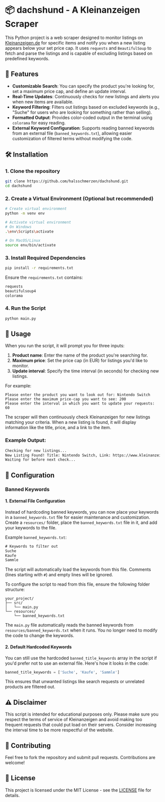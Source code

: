 # 📦 dachshund - A Kleinanzeigen Scraper

This Python project is a web scraper designed to monitor listings on [Kleinanzeigen.de](https://www.kleinanzeigen.de/) for specific items and notify you when a new listing appears below your set price cap. It uses `requests` and `BeautifulSoup` to fetch and parse the listings and is capable of excluding listings based on predefined keywords.

## 🚀 Features

- **Customizable Search**: You can specify the product you're looking for, set a maximum price cap, and define an update interval.
- **Real-Time Updates**: Continuously checks for new listings and alerts you when new items are available.
- **Keyword Filtering**: Filters out listings based on excluded keywords (e.g., "Suche" for users who are looking for something rather than selling).
- **Formatted Output**: Provides color-coded output in the terminal using `colorama` for easy reading.
- **External Keyword Configuration**: Supports reading banned keywords from an external file (`banned_keywords.txt`), allowing easier customization of filtered terms without modifying the code.

## 🛠️ Installation

### 1. Clone the repository

```bash
git clone https://github.com/halsschmerzen/dachshund.git
cd dachshund
```

### 2. Create a Virtual Environment (Optional but recommended)

```bash
# Create virtual environment
python -m venv env

# Activate virtual environment
# On Windows
.\env\Scripts\activate

# On MacOS/Linux
source env/bin/activate
```

### 3. Install Required Dependencies

```bash
pip install -r requirements.txt
```

Ensure the `requirements.txt` contains:

```txt
requests
beautifulsoup4
colorama
```

### 4. Run the Script

```bash
python main.py
```

## 🔧 Usage

When you run the script, it will prompt you for three inputs:

1. **Product name**: Enter the name of the product you're searching for.
2. **Maximum price**: Set the price cap (in EUR) for listings you'd like to monitor.
3. **Update interval**: Specify the time interval (in seconds) for checking new listings.

For example:
```
Please enter the product you want to look out for: Nintendo Switch
Please enter the maximum price-cap you want to see: 200
Please enter the interval in which you want to update your requests: 60
```

The scraper will then continuously check Kleinanzeigen for new listings matching your criteria. When a new listing is found, it will display information like the title, price, and a link to the item.

### Example Output:

```bash
Checking for new listings...
New Listing Found! Title: Nintendo Switch, Link: https://www.kleinanzeigen.de/Nintendo-Switch/12345, Price: 180€
Waiting for before next check...
```

## 📝 Configuration

### Banned Keywords

#### 1. External File Configuration

Instead of hardcoding banned keywords, you can now place your keywords in a `banned_keywords.txt` file for easier maintenance and customization. Create a `resources/` folder, place the `banned_keywords.txt` file in it, and add your keywords to the file.

Example `banned_keywords.txt`:

```txt
# Keywords to filter out
Suche
Kaufe
Sammle
```

The script will automatically load the keywords from this file. Comments (lines starting with `#`) and empty lines will be ignored.

To configure the script to read from this file, ensure the following folder structure:

```
your_project/
├── src/
│   └── main.py
└── resources/
    └── banned_keywords.txt
```

The `main.py` file automatically reads the banned keywords from `resources/banned_keywords.txt` when it runs. You no longer need to modify the code to change the keywords.

#### 2. Default Hardcoded Keywords

You can still use the hardcoded `banned_title_keywords` array in the script if you'd prefer not to use an external file. Here's how it looks in the code:

```python
banned_title_keywords = ['Suche', 'Kaufe', 'Sammle']
```

This ensures that unwanted listings like search requests or unrelated products are filtered out.

## ⚠️ Disclaimer

This script is intended for educational purposes only. Please make sure you respect the terms of service of Kleinanzeigen and avoid making too frequent requests that could put load on their servers. Consider increasing the interval time to be more respectful of the website.

## 🤝 Contributing

Feel free to fork the repository and submit pull requests. Contributions are welcome!

## 📄 License

This project is licensed under the MIT License - see the [LICENSE](LICENSE) file for details.